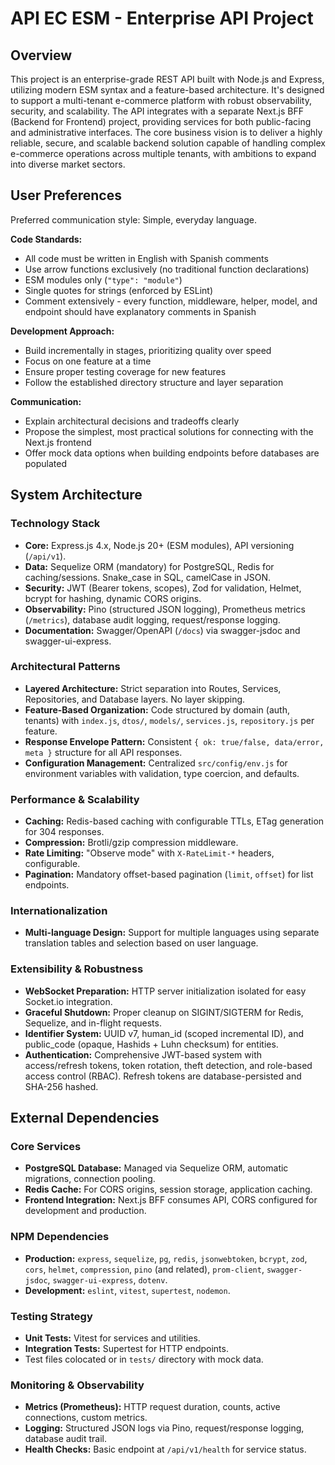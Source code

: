 # API EC ESM - Enterprise API Project

## Overview
This project is an enterprise-grade REST API built with Node.js and Express, utilizing modern ESM syntax and a feature-based architecture. It's designed to support a multi-tenant e-commerce platform with robust observability, security, and scalability. The API integrates with a separate Next.js BFF (Backend for Frontend) project, providing services for both public-facing and administrative interfaces. The core business vision is to deliver a highly reliable, secure, and scalable backend solution capable of handling complex e-commerce operations across multiple tenants, with ambitions to expand into diverse market sectors.

## User Preferences

Preferred communication style: Simple, everyday language.

**Code Standards:**
- All code must be written in English with Spanish comments
- Use arrow functions exclusively (no traditional function declarations)
- ESM modules only (`"type": "module"`)
- Single quotes for strings (enforced by ESLint)
- Comment extensively - every function, middleware, helper, model, and endpoint should have explanatory comments in Spanish

**Development Approach:**
- Build incrementally in stages, prioritizing quality over speed
- Focus on one feature at a time
- Ensure proper testing coverage for new features
- Follow the established directory structure and layer separation

**Communication:**
- Explain architectural decisions and tradeoffs clearly
- Propose the simplest, most practical solutions for connecting with the Next.js frontend
- Offer mock data options when building endpoints before databases are populated

## System Architecture

### Technology Stack
- **Core:** Express.js 4.x, Node.js 20+ (ESM modules), API versioning (`/api/v1`).
- **Data:** Sequelize ORM (mandatory) for PostgreSQL, Redis for caching/sessions. Snake_case in SQL, camelCase in JSON.
- **Security:** JWT (Bearer tokens, scopes), Zod for validation, Helmet, bcrypt for hashing, dynamic CORS origins.
- **Observability:** Pino (structured JSON logging), Prometheus metrics (`/metrics`), database audit logging, request/response logging.
- **Documentation:** Swagger/OpenAPI (`/docs`) via swagger-jsdoc and swagger-ui-express.

### Architectural Patterns
- **Layered Architecture:** Strict separation into Routes, Services, Repositories, and Database layers. No layer skipping.
- **Feature-Based Organization:** Code structured by domain (auth, tenants) with `index.js`, `dtos/`, `models/`, `services.js`, `repository.js` per feature.
- **Response Envelope Pattern:** Consistent `{ ok: true/false, data/error, meta }` structure for all API responses.
- **Configuration Management:** Centralized `src/config/env.js` for environment variables with validation, type coercion, and defaults.

### Performance & Scalability
- **Caching:** Redis-based caching with configurable TTLs, ETag generation for 304 responses.
- **Compression:** Brotli/gzip compression middleware.
- **Rate Limiting:** "Observe mode" with `X-RateLimit-*` headers, configurable.
- **Pagination:** Mandatory offset-based pagination (`limit`, `offset`) for list endpoints.

### Internationalization
- **Multi-language Design:** Support for multiple languages using separate translation tables and selection based on user language.

### Extensibility & Robustness
- **WebSocket Preparation:** HTTP server initialization isolated for easy Socket.io integration.
- **Graceful Shutdown:** Proper cleanup on SIGINT/SIGTERM for Redis, Sequelize, and in-flight requests.
- **Identifier System:** UUID v7, human_id (scoped incremental ID), and public_code (opaque, Hashids + Luhn checksum) for entities.
- **Authentication:** Comprehensive JWT-based system with access/refresh tokens, token rotation, theft detection, and role-based access control (RBAC). Refresh tokens are database-persisted and SHA-256 hashed.

## External Dependencies

### Core Services
- **PostgreSQL Database:** Managed via Sequelize ORM, automatic migrations, connection pooling.
- **Redis Cache:** For CORS origins, session storage, application caching.
- **Frontend Integration:** Next.js BFF consumes API, CORS configured for development and production.

### NPM Dependencies
- **Production:** `express`, `sequelize`, `pg`, `redis`, `jsonwebtoken`, `bcrypt`, `zod`, `cors`, `helmet`, `compression`, `pino` (and related), `prom-client`, `swagger-jsdoc`, `swagger-ui-express`, `dotenv`.
- **Development:** `eslint`, `vitest`, `supertest`, `nodemon`.

### Testing Strategy
- **Unit Tests:** Vitest for services and utilities.
- **Integration Tests:** Supertest for HTTP endpoints.
- Test files colocated or in `tests/` directory with mock data.

### Monitoring & Observability
- **Metrics (Prometheus):** HTTP request duration, counts, active connections, custom metrics.
- **Logging:** Structured JSON logs via Pino, request/response logging, database audit trail.
- **Health Checks:** Basic endpoint at `/api/v1/health` for service status.